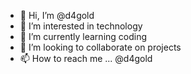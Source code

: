 - 👋 Hi, I’m @d4gold
- 👀 I’m interested in technology
- 🌱 I’m currently learning coding
- 💞️ I’m looking to collaborate on projects
- 📫 How to reach me ... @d4gold

<!---
d4gold/d4gold is a ✨ special ✨ repository because its `README.md` (this file) appears on your GitHub profile.
You can click the Preview link to take a look at your changes.
--->
